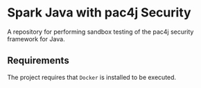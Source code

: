 # Spark Java with pac4j Security
A repository for performing sandbox testing of the pac4j security framework for Java.

## Requirements
The project requires that `Docker` is installed to be executed.
